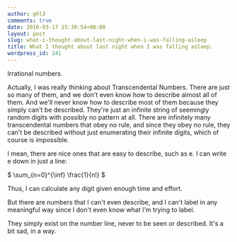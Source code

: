 ```yaml
---
author: ghl3
comments: true
date: 2010-03-17 15:39:54+00:00
layout: post
slug: what-i-thought-about-last-night-when-i-was-falling-asleep
title: What I thought about last night when I was falling asleep.
wordpress_id: 241
---
```


Irrational numbers.

Actually, I was really thinking about Transcendental Numbers.  There are just so many of them, and we don't even know how to describe almost all of them.  And we'll never know how to describe most of them because they simply can't be described.  They're just an infinite string of seemingly random digits with possibly no pattern at all.  There are infinitely many transcendental numbers that obey no rule, and since they obey no rule, they can't be described without just enumerating their infinite digits, which of course is impossible.

I mean, there are nice ones that are easy to describe, such as e.  I can write e down in just a line:

$ \sum_{n=0}^{\inf} \frac{1}{n!} $

Thus, I can calculate any digit given enough time and effort.

But there are numbers that I can't even describe, and I can't label in any meaningful way since I don't even know what I'm trying to label.

They simply exist on the number line, never to be seen or described.  It's a bit sad, in a way.
